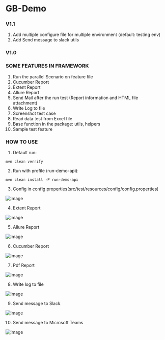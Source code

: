 ﻿# GB-Demo

### V1.1
1. Add multiple configure file for multiple environment (default: testing env)
2. Add Send message to slack utils

### V1.0
### SOME FEATURES IN FRAMEWORK

1. Run the parallel Scenario on feature file
2. Cucumber Report
3. Extent Report
4. Allure Report
5. Send Mail after the run test (Report information and HTML file attachment)
6. Write Log to file
7. Screenshot test case
8. Read data test from Excel file
9. Base function in the package: utils, helpers
10. Sample test feature

### HOW TO USE
1. Default run:

`mvn clean verrify`

2. Run with profile (run-demo-api):

`mvn clean install -P run-demo-api`

3. Config in config.properties(src/test/resources/config/config.properties)

![image](https://user-images.githubusercontent.com/67543695/220126487-781ba264-760d-4216-a69b-d2bba655d443.png)

4. Extent Report

![image](https://user-images.githubusercontent.com/67543695/218368035-87683f26-cbf7-404e-8912-abbb8ef5c410.png)

5. Allure Report

![image](https://user-images.githubusercontent.com/67543695/218368526-6e355f9f-06f2-4d7a-bc3e-bf8622a947ef.png)

6. Cucumber Report

![image](https://user-images.githubusercontent.com/67543695/220126109-3ad6ea4d-bae4-4a91-be95-43fb73cd1fd5.png)

7. Pdf Report

![image](https://user-images.githubusercontent.com/67543695/218368288-8010dba5-53ff-4d80-a84b-2017cab19de7.png)

8. Write log to file

![image](https://user-images.githubusercontent.com/67543695/220125765-b487abdb-c413-491b-9e5a-ed6541fba9e8.png)

9. Send message to Slack

![image](https://user-images.githubusercontent.com/107853696/218916459-41388bca-49d0-438f-8b4c-d1c48c883f69.png)

10. Send message to Microsoft Teams

![image](https://user-images.githubusercontent.com/67543695/220000344-2344aca0-ee10-4c8e-be50-2c17eac04011.png)

